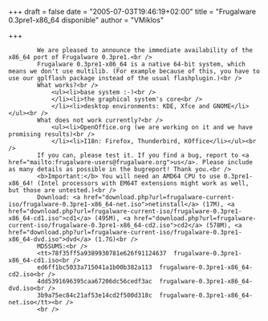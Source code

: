 
+++
draft = false
date = "2005-07-03T19:46:19+02:00"
title = "Frugalware 0.3pre1-x86_64 disponible"
author = "VMiklos"

+++

            We are pleased to announce the immediate availability of the x86_64 port of Frugalware 0.3pre1.<br />
            Frugalware 0.3pre1-x86_64 is a native 64-bit system, which means we don't use multilib. (For example because of this, you have to use our gplflash package instead of the usual flashplugin.)<br />
            What works?<br />
                <ul><li>base system :-)<br />
                </li><li>the graphical system's core<br />
                </li><li>desktop environments: KDE, Xfce and GNOME</li></ul><br />
            What does not work currently?<br />
                <ul><li>OpenOffice.org (we are working on it and we have promising results)<br />
                </li><li>I18n: Firefox, Thunderbird, KOffice</li></ul><br />
            If you can, please test it. If you find a bug, report to <a href="mailto:frugalware-users@frugalware.org">us</a>. Please include as many details as possible in the bugreport! Thank you.<br />
            <b>Important:</b> You will need an AMD64 CPU to use 0.3pre1-x86_64! (Intel processors with EM64T extensions might work as well, but those are untested.)<br />
            Download: <a href="download.php?url=frugalware-current-iso/frugalware-0.3pre1-x86_64-net.iso">netinstall</a> (17M), <a href="download.php?url=frugalware-current-iso/frugalware-0.3pre1-x86_64-cd1.iso">cd1</a> (495M), <a href="download.php?url=frugalware-current-iso/frugalware-0.3pre1-x86_64-cd2.iso">cd2</a> (578M), <a href="download.php?url=frugalware-current-iso/frugalware-0.3pre1-x86_64-dvd.iso">dvd</a> (1.7G)<br />
            MD5SUMS:<br />
            <tt>78f35ff5a9389930781e626f91124637  frugalware-0.3pre1-x86_64-cd1.iso<br />
            ed6ff1bc5033a715041a1b00b382a113  frugalware-0.3pre1-x86_64-cd2.iso<br />
            4dd5391696395caa67206dc56cedf3ac  frugalware-0.3pre1-x86_64-dvd.iso<br />
            3b9a75ec84c21af53e14cd2f500d318c  frugalware-0.3pre1-x86_64-net.iso</tt><br />
            <br />
            
        